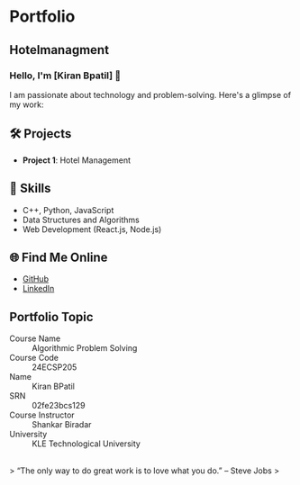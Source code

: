# Portfolio
## Hotelmanagment

### Hello, I'm [Kiran Bpatil] 👋

I am passionate about technology and problem-solving. Here's a glimpse of my work:

## 🛠️ Projects
- **Project 1**: Hotel Management


## 🚀 Skills
- C++, Python, JavaScript
- Data Structures and Algorithms
- Web Development (React.js, Node.js)

## 🌐 Find Me Online
- [GitHub](https://github.com/your-github-KiranYBPatil)
- [LinkedIn](https://linkedin.com/in/your-linkedin-profile)

## Portfolio Topic

<dl>
<dt>Course Name</dt>
<dd>Algorithmic Problem Solving</dd>
<dt>Course Code</dt>
<dd>24ECSP205</dd>
<dt>Name</dt>
<dd>Kiran BPatil</dd>
<dt>SRN</dt>
<dd>02fe23bcs129</dd>
<dt>Course Instructor</dt>
<dd>Shankar Biradar</dd>
<dt>University</dt>
<dd>KLE Technological University</dd>
</dl>

<br> 
> “The only way to do great work is to love what you do.” – Steve Jobs
>
